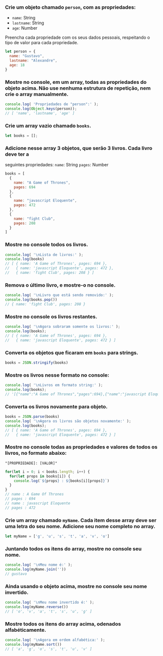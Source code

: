 ### Crie um objeto chamado `person`, com as propriedades:
  - `name`: String
  - `lastname`: String
  - `age`: Number

Preencha cada propriedade com os seus dados pessoais, respeitando o tipo
de valor para cada propriedade.
```js
let person = {
  name: "Gustavo",
  lastname: "Alexandre",
  age: 18
}
```

### Mostre no console, em um array, todas as propriedades do objeto acima. Não use nenhuma estrutura de repetição, nem crie o array manualmente.
```js
console.log( 'Propriedades de "person":' );
console.log(Object.keys(person));
// [ 'name', 'lastname', 'age' ]
```

### Crie um array vazio chamado `books`.
```js
let books = [];
```

### Adicione nesse array 3 objetos, que serão 3 livros. Cada livro deve ter a
seguintes propriedades:
`name`: String
`pages`: Number
```js
books = [
  {
    name: "A Game of Thrones",
    pages: 694
  },
  {
    name: "javascript Eloquente",
    pages: 472
  },
  {
    name: "fight Club",
    pages: 208
  }
]
```

### Mostre no console todos os livros.
```js
console.log( '\nLista de livros:' );
console.log(books)
// [ { name: 'A Game of Thrones', pages: 694 },
//   { name: 'javascript Eloquente', pages: 472 },
//   { name: 'fight Club', pages: 208 } ]
```

### Remova o último livro, e mostre-o no console.
```js
console.log( '\nLivro que está sendo removido:' );
console.log(books.pop())
// { name: 'fight Club', pages: 208 }
```

### Mostre no console os livros restantes.
```js
console.log( '\nAgora sobraram somente os livros:' );
console.log(books);
// [ { name: 'A Game of Thrones', pages: 694 },
//   { name: 'javascript Eloquente', pages: 472 } ]
```

### Converta os objetos que ficaram em `books` para strings.
```js
books = JSON.stringify(books)
```

### Mostre os livros nesse formato no console:
```js
console.log( '\nLivros em formato string:' );
console.log(books);
// '[{"name":"A Game of Thrones","pages":694},{"name":"javascript Eloquente","pages":472}]'
```

### Converta os livros novamente para objeto.
```js
books = JSON.parse(books)
console.log( '\nAgora os livros são objetos novamente:' );
console.log(books);
// [ { name: 'A Game of Thrones', pages: 694 },
//   { name: 'javascript Eloquente', pages: 472 } ]
```

### Mostre no console todas as propriedades e valores de todos os livros, no formato abaixo:
`"[PROPRIEDADE]: [VALOR]"`
```js
for(let i = 0; i < books.length; i++) {
  for(let props in books[i]) {
    console.log(`${props} : ${books[i][props]}`)
  }
}
// name : A Game Of Thrones
// pages : 694
// name : javascript Eloquente
// pages : 472
```

### Crie um array chamado `myName`. Cada item desse array deve ser uma letra do seu nome. Adicione seu nome completo no array.
```js
let myName = ['g', 'u', 's', 't', 'a', 'v', 'o']
```

### Juntando todos os itens do array, mostre no console seu nome.
```js 
console.log( '\nMeu nome é:' );
console.log(myName.join(''))
// gustavo
```


### Ainda usando o objeto acima, mostre no console seu nome invertido.
```js
console.log( '\nMeu nome invertido é:' );
console.log(myName.reverse())
// [ 'o', 'v', 'a', 't', 's', 'u', 'g' ]
```

### Mostre todos os itens do array acima, odenados alfabéticamente.
```js
console.log( '\nAgora em ordem alfabética:' );
console.log(myName.sort())
// [ 'a', 'g', 'o', 's', 't', 'u', 'v' ]
```